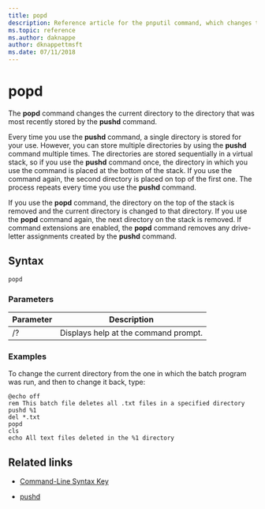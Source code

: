 ```yaml
---
title: popd
description: Reference article for the pnputil command, which changes the current directory to the directory that was most recently stored by the pushd command.
ms.topic: reference
ms.author: daknappe
author: dknappettmsft
ms.date: 07/11/2018
---
```


# popd



The **popd** command changes the current directory to the directory that was most recently stored by the **pushd** command.

Every time you use the **pushd** command, a single directory is stored for your use. However, you can store multiple directories by using the **pushd** command multiple times. The directories are stored sequentially in a virtual stack, so if you use the **pushd** command once, the directory in which you use the command is placed at the bottom of the stack. If you use the command again, the second directory is placed on top of the first one. The process repeats every time you use the **pushd** command.

If you use the **popd** command, the directory on the top of the stack is removed and the current directory is changed to that directory. If you use the **popd** command again, the next directory on the stack is removed. If command extensions are enabled, the **popd** command removes any drive-letter assignments created by the **pushd** command.

## Syntax

```
popd
```

### Parameters

| Parameter | Description |
|--|--|
| /? | Displays help at the command prompt. |

### Examples

To change the current directory from the one in which the batch program was run, and then to change it back, type:

```
@echo off
rem This batch file deletes all .txt files in a specified directory
pushd %1
del *.txt
popd
cls
echo All text files deleted in the %1 directory
```

## Related links

- [Command-Line Syntax Key](command-line-syntax-key.md)

- [pushd](pushd.md)
